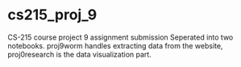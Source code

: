 # cs215_proj_9
CS-215 course project 9 assignment submission
Seperated into two notebooks. proj9worm handles extracting data from the website, proj0research is the data visualization part.